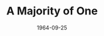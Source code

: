 ---
title: A Majority of One
date: 1964-09-25
opening_date: 1964-09-25
closing_date: 1964-10-03
layout: productions
playbill:
Theatre: Theatre Jacksonville
Venue: Little Theatre
cast:
- Mrs. Rubin: Doris Thornhill
- Mrs. Jacoby: Thelma Baker
- Alice Black: Casey Koplar
- Jerome Black: Malcolm Korner
- Lady Passenger: Charlotte Smotherman
- Koichi Asano: Ernest Goldsmith
- Steward: Jerry Bolton
- Eddie: Tim McManus
- Tateshi: Cathy Perry
- Ayako Asano: Gladys Witten
- Noketi: Betty Miyanaga
- Captain Norcross: Gene Moore
crew:
- Director: George Ballis
- Set and Lighting Design: Larry Riddle
- Stage Manager: Terry McIntyre
- Lighting:
  - Peggy miller
  - Chase Ambler
- Costumes:
  - Ruth Coleman
  - Ruth Perry
  - Walter Russell Sargent
  - Jean Lucas
  - Marguerite Ellingham
  - Agatha Norvell
  - Liz Collins
  - Gwen Lindsay
  - Grace Kelley
  - Frank Ridge
- Make-up:
  - Bill Gibbs
  - Gertrude Moller
  - Polly Clendening
  - Marshall Grauer
  - Annette Grauer
- Properties:
  - Esther Barnes
  - Gladys Dale
  - Galdys Witten
  - Mary Holland
  - Gayle Swymer
  - Ruth Glezen
  - Eula Walters
  - Olivia Rusinek
  - Charlotte Smotherman
- Set Crew:
  - Tim McManus
  - Dixie Cohen
  - Gladys Dale
  - Ruth Glezen
  - Annette Grauer
  - Marshall Grauer
  - Steve Williams
  - French Harvey
  - Marshall Nazworth
  - Gene Moore
  - Gladys Witten
  - Gwyda Agnew
  - Ellen Black
  - Betty Bell
  - Dottie Wells
  - Robert Agnew
  - Abbey Fink
- Sound: David Howard
- Program Cover: Richard Lyons
---